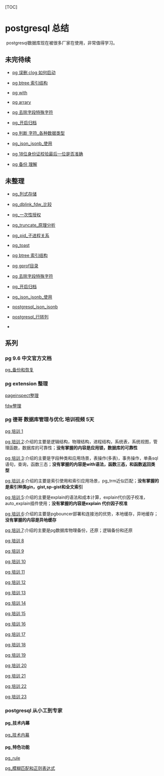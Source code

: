 [TOC]

# postgresql 总结



​	postgresql数据库现在被很多厂家在使用，非常值得学习。





## 未完待续






- [pg 误删 clog 如何启动](../20180726/pg_瞎搞_删除clog日志.md)

- [pg btree 索引结构](../20180728/pg_btree_结构.md)

- [pg with](../20180806/postgresql_with.md)

- [pg arrary](../20180806/postgresql_array.md)

- [pg 去除字段特殊字符](../20180824/pg_去除字段特殊字符.md)

- [pg_开启归档](../20180822/pg_开启归档.md)

- [pg 判断 字符_各种数据类型](../20180821/pg_判断_字符_各种数据类型.md)

- [pg_json_jsonb_使用](../20180815/pg_json_jsonb_使用.md)

- [pg 18位身份证校验最后一位是否准确](../20180908/pg_随机生成身份证校验.md)

- [pg 备份 理解](../20180908/pg_备份恢复_理解.md)






## 未整理

- [pg_列式存储](../20180628/pg_列式存储.md)

- [pg_dblink_fdw_比较](../20180701/pg_dblink_fdw_比较.md)

- [pg_一次性授权](../20180118/pg_一次性授权.md)

- [pg_truncate_原理分析](../20180204/pg_truncate_原理分析.md)

- [pg_pid_子进程关系](../20180720/PG_TERMINATE_BACKEND_子进程关系.md)

- [pg_toast](../20180725/pg_toast.md)

- [pg btree 索引结构](../20180728/pg_btree_结构.md)

- [pg gprof目录](../20180810/pg_gprof_目录.md)

- [pg 去除字段特殊字符](../20180824/pg_去除字段特殊字符.md)

- [pg_开启归档](../20180822/pg_开启归档.md)

- [pg_json_jsonb_使用](../20180815/pg_json_jsonb_使用.md)

- [postgresql_json_jsonb](../20180825/postgresql_json_jsonb.md)

- [postgresql_行转列](../20180815/postgresql_行转列.md)

- 







## 系列



###  pg 9.6 中文官方文档



[pg_备份和恢复](../20180822/pg_备份和恢复.md)



### pg extension 整理



[pageinspect整理](../20180809/pgpageinspect整理.md)

[fdw整理](../20180625/readme.md)





### pg 德哥  数据库管理与优化 培训视频 5天

[pg 培训 1]()

[pg 培训 2](../20180719/pg_dba_2.md):介绍的主要是逻辑结构，物理结构，进程结构，系统表，系统视图，管理函数，数据库的可靠性；**没有掌握的内容是应用锁，数据库的可靠性**

[pg 培训 3](../20180723/pg_dba_3.md):介绍的主要是字段种类和应用场景，表操作(多表)，事务操作，单条sql语句，查询，函数三态；**没有掌握的内容是with语法，函数三态，和函数返回类型**

[pg 培训 4](../20180731/postgresql_dba_4.md):介绍的主要是索引使用和索引应用场景，pg_trm近似匹配；**没有掌握的是索引种类gin，gist,sp-gist和全文索引**

[pg 培训 5](../20180804/postgresql_dba_5.md):介绍的主要是explain的语法和成本计算，explain代价因子校准，auto_explain插件使用；**没有掌握的内容是explain 代价因子校准**

[pg 培训 6](../20180810/pg_dba_6.md):介绍的主要是pgbouncer部署和连接池的优势，本地缓存，异地缓存；**没有掌握的内容是异地缓存**

[pg 培训 7](../20180814/pg_dba_7.md):介绍的主要是pg数据库物理备份，还原；逻辑备份和还原

[pg 培训 8]()

[pg 培训 9]()

[pg 培训 10]()

[pg 培训 11]()

[pg 培训 12]()

[pg 培训 13]()

[pg 培训 14]()

[pg 培训 15]()

[pg 培训 16]()

[pg 培训 17]()

[pg 培训 18]()

[pg 培训 19]()

[pg 培训 20]()

[pg 培训 21]()

[pg 培训 22]()

[pg 培训 23]()











### postgresql 从小工到专家

#### pg_技术内幕

[pg_技术内幕](../20180701/pg_技术内幕.md)

#### pg_特色功能

[pg_rule](../20180627/pg_rule.md)

[pg_模糊匹配和正则表达式](../20180704/pg_模糊匹配和正则表达式.md)



